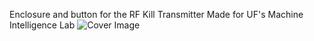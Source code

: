 Enclosure and button for the RF Kill Transmitter Made for UF's Machine Intelligence Lab
![Cover Image](https://github.com/user-attachments/assets/8dbcd4eb-5aea-49ce-98e4-cb21957b3215)
